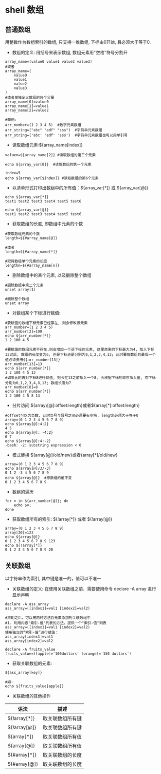 # shell 数组

## 普通数组

用整数作为数组索引的数组, 只支持一维数组, 下标由0开始, 且必须大于等于0.

- 数组的定义: 用括号来表示数组, 数组元素用"空格"符号分割开

```Shell
array_name=(value0 value1 value2 value3)
#或者
array_name=(
    value0
    value1
    value2
    value3
)
#或者单独定义数组的各个分量
array_name[0]=value0
array_name[1]=value1
array_name[2]=value2

#举例:
arr_number=(1 2 3 4 5)  #数字元素数组
arr_string=("abc" "edf" "sss")  #字符串元素数组
arr_string=('abc' 'edf' 'sss')  #字符串元素数组也可以用单引号
```

- 读取数组元素:${array_name\[index]}

```Shell
valuen=${array_name[2]} #读取数组的第三个元素

echo ${array_var[0]}  #读取数组的第一个元素

index=5
echo ${array_var[$index]} #读取数组的第6个元素
```

- 以清单形式打印出数组中的所有值：${array_var\[\*]} 或 ${array_var\[@]}

```Shell
echo ${array_var[*]}
test1 test2 test3 test4 test5 test6

echo ${array_var[@]}
test1 test2 test3 test4 test5 test6
```

- 获取数组的长度, 即数组中元素的个数

```Shell
#获取数组元素的个数
length=${#array_name[@]}

#或者
length=${#array_name[*]}

#取得数组单个元素的长度
lengthn=${#array_name[n]}
```

- 删除数组中的某个元素, 以及删除整个数组

```Shell
#删除数组中第二个元素
unset array[1]

#删除整个数组
unset array
```

- 对数组某个下标进行赋值:

```Shell
#要赋值的数组下标元素已经存在, 则会修改该元素
arr_number=(1 2 3 4 5)
arr_number[2]=100
echo ${arr_number[*]}
1 2 100 4 5

#要赋值的数组元素不存在,则会增加一个该下标的元素, 这里原来的下标最大为4, 加入下标13过后, 数组的长度变为6, 但是下标还是分别为0,1,2,3,4,13; 此时要取数组的最后一个值必须要用${arr_number[13]}
arr_number[13]=13
echo ${arr_number[*]}
1 2 100 4 5 13
#如果此时再对下标8进行赋值, 则会在13之前插入一个8, 会根据下标的顺序插入值, 而下标分别为0,1,2,3,4,8,13; 数组长度为7
arr_number[8]=8
echo ${arr_number[*]}
1 2 100 4 5 8 13
```

- 分片访问:${array\[@]:offset:length}或者${array\[\*]:offset:length}

```Shell
#offset可以为负数, 此时负号与冒号之间必须要有空格, length必须大于等于0
array=(0 1 2 3 4 5 6 7 8 9)
echo ${array[@]:4:2}
4 5
echo ${array[@]: -4:2}
6 7
echo ${array[@]:4:-2}
-bash: -2: substring expression < 0
```

- 模式替换:${array\[@]/old/new}或者{array\[\*]/old/new}

```Shell
array=(0 1 2 3 4 5 6 7 8 9)
echo ${array[@]/3/-3}
0 1 2 -3 4 5 6 7 8 9
echo ${array[@]}  #原数组的值不变
0 1 2 3 4 5 6 7 8 9
```

- 数组的遍历

```Shell
for v in ${arr_number[@]}; do
    echo $v;
done
```

- 获取数组所有的索引: ${!array\[\*]} 或者 ${!array\[@]}

```Shell
array=(0 1 2 3 4 5 6 7 8 9)
array[20]=123
echo ${array[@]}
0 1 2 3 4 5 6 7 8 9 123
echo ${!array[*]}
0 1 2 3 4 5 6 7 8 9 20
```

## 关联数组

以字符串作为索引, 其中键是唯一的，值可以不唯一

- 关联数组的定义: 在使用关联数组之前，需要使用命令 declare -A array 进行显示声明

```Shell
declare -A ass_array
ass_array=([index1]=val1 [index2]=val2)

#声明之后，可以用两种方法将元素添加到关联数组中
#1. 利用内嵌"索引-值"列表的方法，提供一个"索引-值"列表
ass_array=([index1]=val1 [index2]=val2)
使用独立的“索引-值”进行赋值：
ass_array[index1]=val1
ass_array[index2]=val2

declare -A fruits_value
fruits_value=([apple]='100dollars' [orange]='150 dollars')
```

- 获取关联数组的元素:

```Shell
${ass_array[key]}

#如:
echo ${fruits_value[apple]}
```

- 关联数组的其他操作

| 语法 | 描述 |              
| - | - | 
| ${!array\[\*]}  | 取关联数组所有键 |        
| ${!array\[@]}   | 取关联数组所有键 |        
| ${array\[\*]}   | 取关联数组所有值 |        
| ${array\[@]}    | 取关联数组所有值 |        
| ${#array\[\*]}  | 取关联数组的长度 |        
| ${#array\[@]}   | 取关联数组的长度 |        


